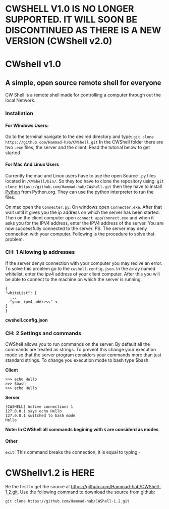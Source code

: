 # CWSHELL V1.0 IS NO LONGER SUPPORTED. IT WILL SOON BE DISCONTINUED AS THERE IS A NEW VERSION (CWShell v2.0)
# CWshell v1.0
## A simple, open source remote shell for everyone
CW Shell is a remote shell made for controlling a computer through out the local Network. 

### Installation
#### For Windows Users:
Go to the terminal navigate to the desired directory and type:
`git clone https://github.com/Hammad-hab/CWshell.git`
In the CWShell folder there are two `.exe` files, the server and the client. Read the tutorial below to get started
#### For Mac And Linux Users
Currently the mac and Linux users have to use the open Source `.py` files located in `/CWShell/bin/`. So they too have to clone the repository using:
`git clone https://github.com/Hammad-hab/CWshell.git`
then they have to install <a href="https://www.python.org">Python</a> from Python.org. They can use the python interpreter to run the files.

On mac open the `Connecter.py`. On windows open `Connecter.exe`. After that wait until it gives you the ip address on which the server has been started.
Then on the client computer open `connect.app`/`connect.exe` and when it asks you for the IPV4 address, enter the IPV4 address of the server.
You are now successfully connected to the server. 
PS. 
The server may deny connection with your computer. Following is the procedure to solve that problem.
### CH: 1 Allowing Ip addresses

If the server denys connection with your computer you may recive an error. To solve this problem go to the `cwshell.config.json`.
In the array named whitelist, enter the ipv4 address of your client computer. After this you will be able to connect to the machine on which the server is running.
```
{
"whiteList": [
  ...
  "your_ipv4_address" <-
]
}

```
<b>cwshell.config.json</b>

### CH: 2 Settings and commands
CWShell allows you to run commands on the server. By default all the commands are treated as strings. To prevent this change your execution mode so that the server program considers your commands more than just standard strings. 
To change you execution mode to bash type $bash.

<b>Client</b>
```
>>> echo Hello
>>> $bash
>>> echo Hello
```
<b>Server</b>

```
[CWSHELL] Active connections 1
127.0.0.1 says echo Hello
127.0.0.1 switched to bash mode
Hello
```

<b>Note: In CWShell all commands begining with `$` are considerd as modes</b>
#### Other

`exit`: This command breaks the connection, it is equal to typing `-`

# CWShellv1.2 is HERE
Be the first to get the source at https://github.com/Hammad-hab/CWShell-1.2.git.
Use the following command to download the source from github:
```
git clone https://github.com/Hammad-hab/CWShell-1.2.git
```
